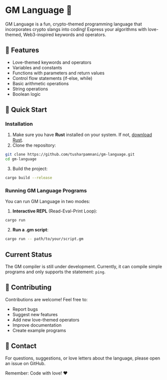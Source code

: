 # GM Language 💝

GM Language is a fun, crypto-themed programming language that incorporates crypto slangs into coding! Express your algorithms with love-themed, Web3-inspired keywords and operators.

## 🌟 Features

- Love-themed keywords and operators
- Variables and constants
- Functions with parameters and return values
- Control flow statements (if-else, while)
- Basic arithmetic operations
- String operations
- Boolean logic

## 💖 Quick Start

### Installation

1. Make sure you have **Rust** installed on your system. If not, [download Rust](https://www.rust-lang.org/tools/install).
2. Clone the repository:

```bash
git clone https://github.com/tusharpamnani/gm-language.git
cd gm-language
```

3. Build the project:

```bash
cargo build --release
```

### Running GM Language Programs

You can run GM Language in two modes:

1. **Interactive REPL** (Read-Eval-Print Loop):

```bash
cargo run
```

2. **Run a .gm script**:

```bash
cargo run -- path/to/your/script.gm
```

## Current Status

The GM compiler is still under development. Currently, it can compile simple programs and only supports the statement: `ping`.

## 🤝 Contributing

Contributions are welcome! Feel free to:

- Report bugs
- Suggest new features
- Add new love-themed operators
- Improve documentation
- Create example programs

## 💌 Contact

For questions, suggestions, or love letters about the language, please open an issue on GitHub.

Remember: Code with love! ❤️
